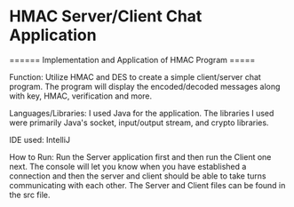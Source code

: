 # HMAC Server/Client Chat Application
====== Implementation and Application of HMAC Program =====

Function: Utilize HMAC and DES to create a simple client/server chat program. The program will display the encoded/decoded messages along with key, HMAC, verification and more.

Languages/Libraries: I used Java for the application. The libraries I used were primarily Java's socket, input/output stream, and crypto libraries.

IDE used: IntelliJ

How to Run: Run the Server application first and then run the Client one next. The console will let you know when you have established a connection and then the server and 
client should be able to take turns communicating with each other. The Server and Client files can be found in the src file.
